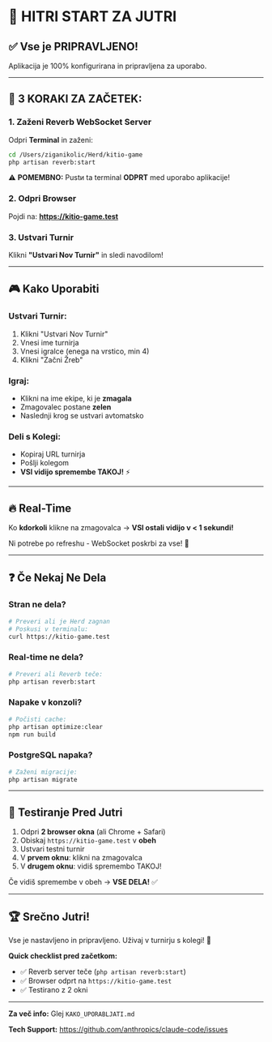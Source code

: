 # 🚀 HITRI START ZA JUTRI

## ✅ Vse je PRIPRAVLJENO!

Aplikacija je 100% konfigurirana in pripravljena za uporabo.

---

## 🎯 3 KORAKI ZA ZAČETEK:

### 1. Zaženi Reverb WebSocket Server

Odpri **Terminal** in zaženi:

```bash
cd /Users/ziganikolic/Herd/kitio-game
php artisan reverb:start
```

⚠️ **POMEMBNO:** Pustи ta terminal **ODPRT** med uporabo aplikacije!

### 2. Odpri Browser

Pojdi na: **https://kitio-game.test**

### 3. Ustvari Turnir

Klikni **"Ustvari Nov Turnir"** in sledi navodilom!

---

## 🎮 Kako Uporabiti

### Ustvari Turnir:
1. Klikni "Ustvari Nov Turnir"
2. Vnesi ime turnirja
3. Vnesi igralce (enega na vrstico, min 4)
4. Klikni "Začni Žreb"

### Igraj:
- Klikni na ime ekipe, ki je **zmagala**
- Zmagovalec postane **zelen**
- Naslednji krog se ustvari avtomatsko

### Deli s Kolegi:
- Kopiraj URL turnirja
- Pošlji kolegom
- **VSI vidijo spremembe TAKOJ!** ⚡

---

## 🔥 Real-Time

Ko **kdorkoli** klikne na zmagovalca → **VSI ostali vidijo v < 1 sekundi!**

Ni potrebe po refreshu - WebSocket poskrbi za vse! 🎉

---

## ❓ Če Nekaj Ne Dela

### Stran ne dela?
```bash
# Preveri ali je Herd zagnan
# Poskusi v terminalu:
curl https://kitio-game.test
```

### Real-time ne dela?
```bash
# Preveri ali Reverb teče:
php artisan reverb:start
```

### Napake v konzoli?
```bash
# Počisti cache:
php artisan optimize:clear
npm run build
```

### PostgreSQL napaka?
```bash
# Zaženi migracije:
php artisan migrate
```

---

## 📱 Testiranje Pred Jutri

1. Odpri **2 browser okna** (ali Chrome + Safari)
2. Obiskaj `https://kitio-game.test` v **obeh**
3. Ustvari testni turnir
4. V **prvem oknu**: klikni na zmagovalca
5. V **drugem oknu**: vidiš spremembo TAKOJ!

Če vidiš spremembe v obeh → **VSE DELA!** ✅

---

## 🏆 Srečno Jutri!

Vse je nastavljeno in pripravljeno. Uživaj v turnirju s kolegi! 🎉

**Quick checklist pred začetkom:**
- ✅ Reverb server teče (`php artisan reverb:start`)
- ✅ Browser odprt na `https://kitio-game.test`
- ✅ Testirano z 2 okni

---

**Za več info:** Glej `KAKO_UPORABLJATI.md`

**Tech Support:** https://github.com/anthropics/claude-code/issues
